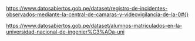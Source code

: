 


https://www.datosabiertos.gob.pe/dataset/registro-de-incidentes-observados-mediante-la-central-de-camaras-y-videovigilancia-de-la-0#{}

https://www.datosabiertos.gob.pe/dataset/alumnos-matriculados-en-la-universidad-nacional-de-ingenier%C3%ADa-uni